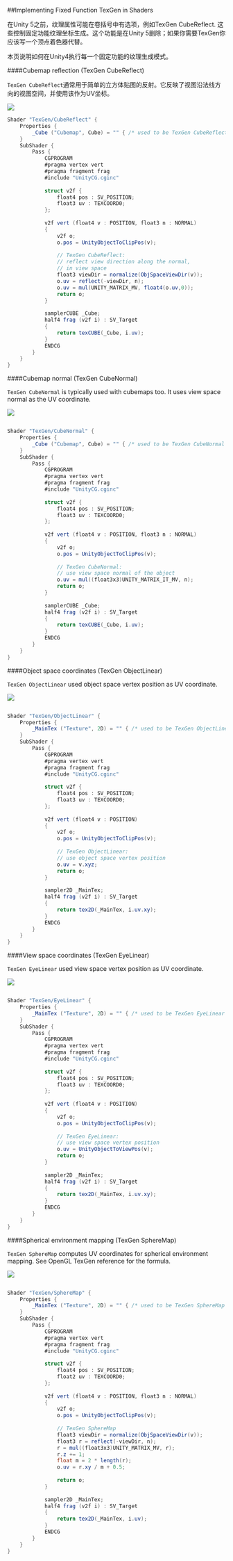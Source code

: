 ##Implementing Fixed Function TexGen in Shaders

在Unity 5之前，纹理属性可能在卷括号中有选项，例如TexGen CubeReflect. 这些控制固定功能纹理坐标生成。这个功能是在Unity 5删除；如果你需要TexGen你应该写一个顶点着色器代替。


本页说明如何在Unity4执行每一个固定功能的纹理生成模式。

####Cubemap reflection (TexGen CubeReflect)

`TexGen CubeReflect`通常用于简单的立方体贴图的反射。它反映了视图沿法线方向的视图空间，并使用该作为UV坐标。

![](/assets/TexGenCubeReflect.png)

```csharp
Shader "TexGen/CubeReflect" {
    Properties {
        _Cube ("Cubemap", Cube) = "" { /* used to be TexGen CubeReflect */ }
    }
    SubShader { 
        Pass { 
            CGPROGRAM
            #pragma vertex vert
            #pragma fragment frag
            #include "UnityCG.cginc"
            
            struct v2f {
                float4 pos : SV_POSITION;
                float3 uv : TEXCOORD0;
            };
    
            v2f vert (float4 v : POSITION, float3 n : NORMAL)
            {
                v2f o;
                o.pos = UnityObjectToClipPos(v);
    
                // TexGen CubeReflect:
                // reflect view direction along the normal,
                // in view space
                float3 viewDir = normalize(ObjSpaceViewDir(v));
                o.uv = reflect(-viewDir, n);
                o.uv = mul(UNITY_MATRIX_MV, float4(o.uv,0));
                return o;
            }
    
            samplerCUBE _Cube;
            half4 frag (v2f i) : SV_Target
            {
                return texCUBE(_Cube, i.uv);
            }
            ENDCG 
        } 
    }
}
```

####Cubemap normal (TexGen CubeNormal)

`TexGen CubeNormal` is typically used with cubemaps too. It uses view space normal as the UV coordinate.


![](/assets/TexGenCubeNormal.png)

```csharp

Shader "TexGen/CubeNormal" {
    Properties {
        _Cube ("Cubemap", Cube) = "" { /* used to be TexGen CubeNormal */ }
    }
    SubShader { 
        Pass { 
            CGPROGRAM
            #pragma vertex vert
            #pragma fragment frag
            #include "UnityCG.cginc"
            
            struct v2f {
                float4 pos : SV_POSITION;
                float3 uv : TEXCOORD0;
            };
    
            v2f vert (float4 v : POSITION, float3 n : NORMAL)
            {
                v2f o;
                o.pos = UnityObjectToClipPos(v);
    
                // TexGen CubeNormal:
                // use view space normal of the object
                o.uv = mul((float3x3)UNITY_MATRIX_IT_MV, n);
                return o;
            }
    
            samplerCUBE _Cube;
            half4 frag (v2f i) : SV_Target
            {
                return texCUBE(_Cube, i.uv);
            }
            ENDCG 
        } 
    }
}
```


####Object space coordinates (TexGen ObjectLinear)

`TexGen ObjectLinear` used object space vertex position as UV coordinate.

![](/assets/TexGenObjectLinear.png)

```csharp

Shader "TexGen/ObjectLinear" {
    Properties {
        _MainTex ("Texture", 2D) = "" { /* used to be TexGen ObjectLinear */ }
    }
    SubShader { 
        Pass { 
            CGPROGRAM
            #pragma vertex vert
            #pragma fragment frag
            #include "UnityCG.cginc"
            
            struct v2f {
                float4 pos : SV_POSITION;
                float3 uv : TEXCOORD0;
            };
    
            v2f vert (float4 v : POSITION)
            {
                v2f o;
                o.pos = UnityObjectToClipPos(v);
    
                // TexGen ObjectLinear:
                // use object space vertex position
                o.uv = v.xyz;
                return o;
            }
    
            sampler2D _MainTex;
            half4 frag (v2f i) : SV_Target
            {
                return tex2D(_MainTex, i.uv.xy);
            }
            ENDCG 
        } 
    }
}
```


####View space coordinates (TexGen EyeLinear)

`TexGen EyeLinear` used view space vertex position as UV coordinate.

![](/assets/TexGenEyeLinear.png)

```csharp

Shader "TexGen/EyeLinear" {
    Properties {
        _MainTex ("Texture", 2D) = "" { /* used to be TexGen EyeLinear */ }
    }
    SubShader { 
        Pass { 
            CGPROGRAM
            #pragma vertex vert
            #pragma fragment frag
            #include "UnityCG.cginc"
            
            struct v2f {
                float4 pos : SV_POSITION;
                float3 uv : TEXCOORD0;
            };
    
            v2f vert (float4 v : POSITION)
            {
                v2f o;
                o.pos = UnityObjectToClipPos(v);
    
                // TexGen EyeLinear:
                // use view space vertex position
                o.uv = UnityObjectToViewPos(v);
                return o;
            }
    
            sampler2D _MainTex;
            half4 frag (v2f i) : SV_Target
            {
                return tex2D(_MainTex, i.uv.xy);
            }
            ENDCG 
        } 
    }
}
```

####Spherical environment mapping (TexGen SphereMap)

`TexGen SphereMap` computes UV coordinates for spherical environment mapping. See OpenGL TexGen reference for the formula.

![](/assets/TexGenSphereMap.png)

```csharp

Shader "TexGen/SphereMap" {
    Properties {
        _MainTex ("Texture", 2D) = "" { /* used to be TexGen SphereMap */ }
    }
    SubShader { 
        Pass { 
            CGPROGRAM
            #pragma vertex vert
            #pragma fragment frag
            #include "UnityCG.cginc"
            
            struct v2f {
                float4 pos : SV_POSITION;
                float2 uv : TEXCOORD0;
            };
    
            v2f vert (float4 v : POSITION, float3 n : NORMAL)
            {
                v2f o;
                o.pos = UnityObjectToClipPos(v);
    
                // TexGen SphereMap
                float3 viewDir = normalize(ObjSpaceViewDir(v));
                float3 r = reflect(-viewDir, n);
                r = mul((float3x3)UNITY_MATRIX_MV, r);
                r.z += 1;
                float m = 2 * length(r);
                o.uv = r.xy / m + 0.5;
    
                return o;
            }
    
            sampler2D _MainTex;
            half4 frag (v2f i) : SV_Target
            {
                return tex2D(_MainTex, i.uv);
            }
            ENDCG 
        } 
    }
}
```